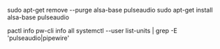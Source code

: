 

sudo apt-get remove --purge alsa-base pulseaudio
sudo apt-get install alsa-base pulseaudio

pactl info
pw-cli info all
systemctl --user list-units | grep -E 'pulseaudio|pipewire'
